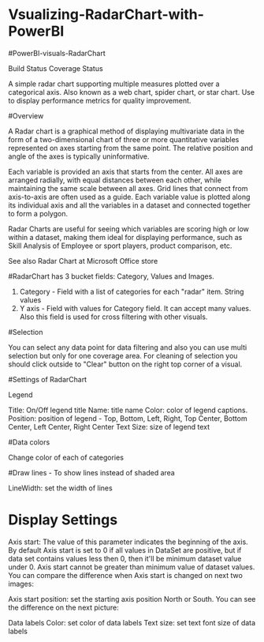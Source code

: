 # Vsualizing-RadarChart-with-PowerBI

#PowerBI-visuals-RadarChart

Build Status Coverage Status

A simple radar chart supporting multiple measures plotted over a categorical axis. Also known as a web chart, spider chart, or star chart. Use to display performance metrics for quality improvement.



#Overview

A Radar chart is a graphical method of displaying multivariate data in the form of a two-dimensional chart of three or more quantitative variables represented on axes starting from the same point. The relative position and angle of the axes is typically uninformative.

Each variable is provided an axis that starts from the center. All axes are arranged radially, with equal distances between each other, while maintaining the same scale between all axes. Grid lines that connect from axis-to-axis are often used as a guide. Each variable value is plotted along its individual axis and all the variables in a dataset and connected together to form a polygon.

Radar Charts are useful for seeing which variables are scoring high or low within a dataset, making them ideal for displaying performance, such as Skill Analysis of Employee or sport players, product comparison, etc.

See also Radar Chart at Microsoft Office store

#RadarChart has 3 bucket fields: Category, Values and Images.

1. Category - Field with a list of categories for each "radar" item. String values
2. Y axis - Field with values for Category field. It can accept many values. Also this field is used for cross filtering with other visuals.


#Selection

You can select any data point for data filtering and also you can use multi selection but only for one coverage area. For cleaning of selection you should click outside to "Сlear" button on the right top corner of a visual.

#Settings of RadarChart

Legend



Title: On/Off legend title
Name: title name
Color: color of legend captions.
Position: position of legend - Top, Bottom, Left, Right, Top Center, Bottom Center, Left Center, Right Center
Text Size: size of legend text

#Data colors



Change color of each of categories

#Draw lines - To show lines instead of shaded area


LineWidth: set the width of lines

# Display Settings

Axis start: The value of this parameter indicates the beginning of the axis. By default Axis start is set to 0 if all values in DataSet are positive, but if data set contains values less then 0, then it'll be minimum dataset value under 0. Axis start cannot be greater than minimum value of dataset values. You can compare the difference when Axis start is changed on next two images:


Axis start position: set the starting axis position North or South. You can see the difference on the next picture:


Data labels
Color: set color of data labels
Text size: set text font size of data labels
